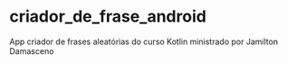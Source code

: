 # criador_de_frase_android
App criador de frases aleatórias do curso Kotlin ministrado por Jamilton Damasceno

